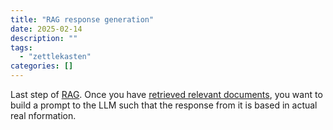```yaml
---
title: "RAG response generation"
date: 2025-02-14
description: ""
tags: 
  - "zettlekasten"
categories: []
---
```


Last step of [RAG](RAG.md). Once you have [retrieved relevant documents](Retrieval%20of%20relevant%20documents.md), you want to build a prompt to the LLM such that the response from it is based in actual real nformation.